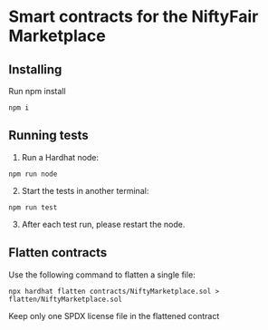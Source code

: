 # Smart contracts for the NiftyFair Marketplace

## Installing

Run npm install

```
npm i
```

## Running tests

1. Run a Hardhat node:

```
npm run node
```

2. Start the tests in another terminal:

```
npm run test
```

3. After each test run, please restart the node.

## Flatten contracts

Use the following command to flatten a single file:

```
npx hardhat flatten contracts/NiftyMarketplace.sol > flatten/NiftyMarketplace.sol
```

Keep only one SPDX license file in the flattened contract
